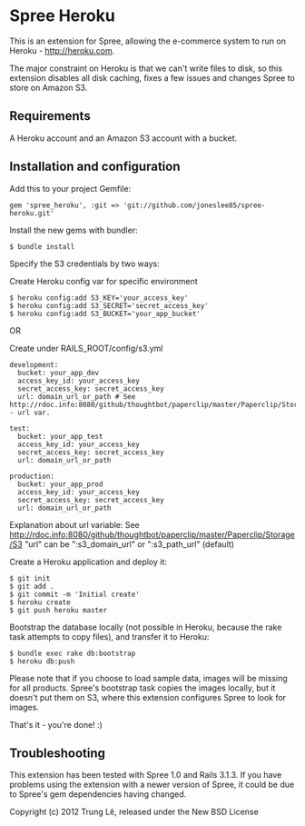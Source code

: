 Spree Heroku
============

This is an extension for Spree, allowing the e-commerce system to run on Heroku - http://heroku.com.

The major constraint on Heroku is that we can't write files to disk, so this extension disables all disk caching, fixes a few issues and changes Spree to store on Amazon S3.

Requirements
------------

A Heroku account and an Amazon S3 account with a bucket.

Installation and configuration
-------------------------------

Add this to your project Gemfile:

    gem 'spree_heroku', :git => 'git://github.com/joneslee85/spree-heroku.git'

Install the new gems with bundler:

    $ bundle install

Specify the S3 credentials by two ways:

Create Heroku config var for specific environment
    
    $ heroku config:add S3_KEY='your_access_key'
    $ heroku config:add S3_SECRET='secret_access_key'
    $ heroku config:add S3_BUCKET='your_app_bucket'

OR

Create under RAILS_ROOT/config/s3.yml

    development:
      bucket: your_app_dev
      access_key_id: your_access_key
      secret_access_key: secret_access_key
      url: domain_url_or_path # See http://rdoc.info:8080/github/thoughtbot/paperclip/master/Paperclip/Storage/S3 - url var.

    test:
      bucket: your_app_test
      access_key_id: your_access_key
      secret_access_key: secret_access_key
      url: domain_url_or_path

    production:
      bucket: your_app_prod
      access_key_id: your_access_key
      secret_access_key: secret_access_key
      url: domain_url_or_path

Explanation about url variable:
See http://rdoc.info:8080/github/thoughtbot/paperclip/master/Paperclip/Storage/S3
"url" can be ":s3_domain_url" or ":s3_path_url" (default)

Create a Heroku application and deploy it:

    $ git init
    $ git add .
    $ git commit -m 'Initial create'
    $ heroku create
    $ git push heroku master

Bootstrap the database locally (not possible in Heroku, because the rake task attempts to copy files), and transfer it to Heroku:

    $ bundle exec rake db:bootstrap
    $ heroku db:push

Please note that if you choose to load sample data, images will be missing for all products. Spree's bootstrap task copies the images locally, but it doesn't put them on S3, where this extension configures Spree to look for images.

That's it - you're done! :)

Troubleshooting
---------------

This extension has been tested with Spree 1.0 and Rails 3.1.3. If you have problems using the extension with a newer version of Spree, it could be due to Spree's gem dependencies having changed.

Copyright (c) 2012 Trung Lê, released under the New BSD License
